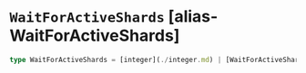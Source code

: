 # `WaitForActiveShards` [alias-WaitForActiveShards]
```typescript
type WaitForActiveShards = [integer](./integer.md) | [WaitForActiveShardOptions](./WaitForActiveShardOptions.md);
```
